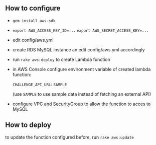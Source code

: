 
## How to configure ##

* `gem install aws-sdk`

* `export AWS_ACCESS_KEY_ID=...`
  `export AWS_SECRET_ACCESS_KEY=...`

* edit config/aws.yml

* create RDS MySQL instance an edit config/aws.yml accordingly

* run `rake aws:deploy` to create Lambda function

* in AWS Console configure environment variable of created lambda function:

  `CHALLENGE_API_URL`: `SAMPLE`

  (use `SAMPLE` to use sample data instead of fetching an external API)
 
* configure VPC and SecurityGroup to allow the function to acces to MySQL

## How to deploy ##

to update the function configured before, run `rake aws:update`